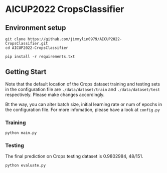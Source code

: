 # AICUP2022 CropsClassifier

## Environment setup

```
git clone https://github.com/jimmylin0979/AICUP2022-CropsClassifier.git
cd AICUP2022-CropsClassifier

pip install -r requirements.txt
```

## Getting Start

Note that the default location of the Crops dataset training and testing sets in the configuration file are `./data/dataset/train` and `./data/dataset/test` respectively. Please make changes accordingly.

Bt the way, you can alter batch size, initial learning rate or num of epochs in the configuration file. For more infomation, please have a look at `config.py`

### Training

```
python main.py
```

### Testing

The final prediction on Crops testing dataset is 0.9802984, 48/151.

```
python evaluate.py
```

